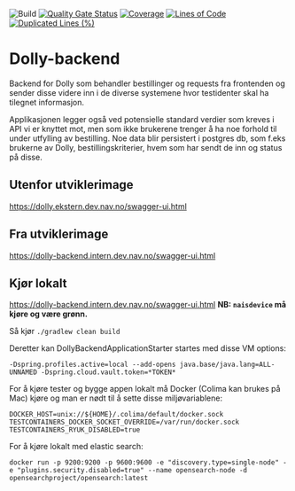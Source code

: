 ![Build](https://github.com/navikt/dolly-backend/workflows/Build/badge.svg)
[![Quality Gate Status](https://sonarcloud.io/api/project_badges/measure?project=navikt_dolly-backend&metric=alert_status)](https://sonarcloud.io/dashboard?id=navikt_dolly-backend)
[![Coverage](https://sonarcloud.io/api/project_badges/measure?project=navikt_dolly-backend&metric=coverage)](https://sonarcloud.io/dashboard?id=navikt_dolly-backend)
[![Lines of Code](https://sonarcloud.io/api/project_badges/measure?project=navikt_dolly-backend&metric=ncloc)](https://sonarcloud.io/dashboard?id=navikt_dolly-backend)
[![Duplicated Lines (%)](https://sonarcloud.io/api/project_badges/measure?project=navikt_dolly-backend&metric=duplicated_lines_density)](https://sonarcloud.io/dashboard?id=navikt_dolly-backend)

# Dolly-backend

Backend for Dolly som behandler bestillinger og requests fra frontenden og sender disse videre inn i de diverse
systemene hvor testidenter skal ha tilegnet informasjon.

Applikasjonen legger også ved potensielle standard verdier som kreves i API vi er knyttet mot, men som ikke brukerene
trenger å ha noe forhold til under utfylling av bestilling. Noe data blir persistert i postgres db, som f.eks brukerne
av Dolly, bestillingskriterier, hvem som har sendt de inn og status på disse.

## Utenfor utviklerimage

https://dolly.ekstern.dev.nav.no/swagger-ui.html

## Fra utviklerimage

https://dolly-backend.intern.dev.nav.no/swagger-ui.html

## Kjør lokalt

https://dolly-backend.intern.dev.nav.no/swagger-ui.html
**NB: `naisdevice` må kjøre og være grønn.**

Så kjør `./gradlew clean build`

Deretter kan DollyBackendApplicationStarter startes med disse VM options:

`-Dspring.profiles.active=local --add-opens java.base/java.lang=ALL-UNNAMED -Dspring.cloud.vault.token=*TOKEN*`

For å kjøre tester og bygge appen lokalt må Docker (Colima kan brukes på Mac) kjøre og man er nødt til å sette disse
miljøvariablene:

```
DOCKER_HOST=unix://${HOME}/.colima/default/docker.sock
TESTCONTAINERS_DOCKER_SOCKET_OVERRIDE=/var/run/docker.sock
TESTCONTAINERS_RYUK_DISABLED=true
```

For å kjøre lokalt med elastic search:

```
docker run -p 9200:9200 -p 9600:9600 -e "discovery.type=single-node" -e "plugins.security.disabled=true" --name opensearch-node -d opensearchproject/opensearch:latest
```